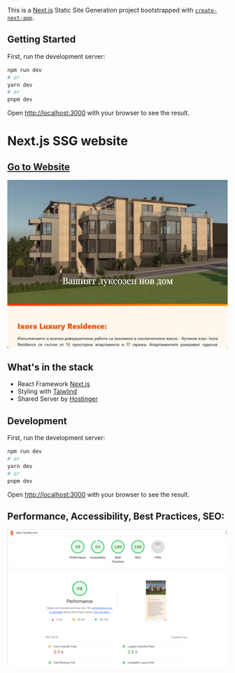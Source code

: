This is a [Next.js](https://nextjs.org/) Static Site Generation project bootstrapped with [`create-next-app`](https://github.com/vercel/next.js/tree/canary/packages/create-next-app).

## Getting Started

First, run the development server:

```bash
npm run dev
# or
yarn dev
# or
pnpm dev
```

Open [http://localhost:3000](http://localhost:3000) with your browser to see the result.


# Next.js SSG website

## [Go to Website](https://ixorabg.com/)

[![alt text](https://github.com/VasilGVasilev/nextJS/blob/ixoraInter/ixora/welcome-img-ixora.png)](https://ixorabg.com/)

## What's in the stack

- React Framework [Next.js](https://nextjs.org/)
- Styling with [Taiwlind](https://tailwindcss.com/)
- Shared Server by [Hostinger](https://www.hostinger.com/)

## Development

First, run the development server:

```bash
npm run dev
# or
yarn dev
# or
pnpm dev
```

Open [http://localhost:3000](http://localhost:3000) with your browser to see the result.


## Performance, Accessibility, Best Practices, SEO:

![alt text](https://github.com/VasilGVasilev/nextJS/blob/main/project/lighthouse.png?raw=true)
